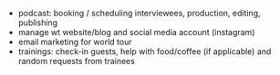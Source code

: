 - podcast: booking / scheduling interviewees, production, editing, publishing
- manage wt website/blog and social media account (instagram)
- email marketing for world tour
- trainings: check-in guests, help with food/coffee (if applicable) and random requests from trainees 
